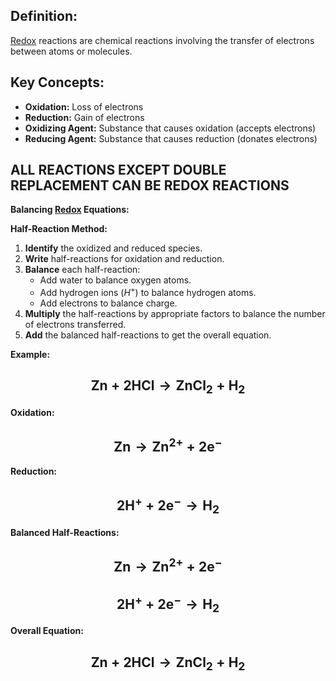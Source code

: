
## **Definition:**
[Redox](./../redox/) reactions are chemical reactions involving the transfer of electrons between atoms or molecules.

## **Key Concepts:**
* **Oxidation:** Loss of electrons
* **Reduction:** Gain of electrons
* **Oxidizing Agent:** Substance that causes oxidation (accepts electrons)
* **Reducing Agent:** Substance that causes reduction (donates electrons)

## **ALL REACTIONS EXCEPT DOUBLE REPLACEMENT CAN BE REDOX REACTIONS**

**Balancing [Redox](./../redox/) Equations:**

**Half-Reaction Method:**
1. **Identify** the oxidized and reduced species.
2. **Write** half-reactions for oxidation and reduction.
3. **Balance** each half-reaction:
	 * Add water to balance oxygen atoms.
	 * Add hydrogen ions ($H^+$) to balance hydrogen atoms.
	 * Add electrons to balance charge.
1. **Multiply** the half-reactions by appropriate factors to balance the number of electrons transferred.
2. **Add** the balanced half-reactions to get the overall equation.

**Example:**

## $$ \text{Zn} + \text{2HCl} \rightarrow \text{ZnCl}_2 + \text{H}_2 $$

**Oxidation:**  
## $$\text{Zn} \rightarrow \text{Zn}^{2+} + 2\text{e}^-$$

**Reduction:** 
## $$ 2\text{H}^+ + 2\text{e}^- \rightarrow \text{H}_2$$

**Balanced Half-Reactions:**
## $$ \text{Zn} \rightarrow \text{Zn}^{2+} + 2\text{e}^-$$
## $$ 2\text{H}^+ + 2\text{e}^- \rightarrow \text{H}_2$$
**Overall Equation:**
## $$ \text{Zn} + 2\text{HCl} \rightarrow \text{ZnCl}_2 + \text{H}_2$$
